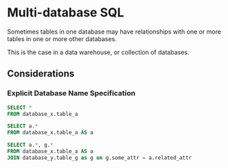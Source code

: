 # Multi-database SQL

Sometimes tables in one database may have relationships with one or more tables in one or more other databases.

This is the case in a data warehouse, or collection of databases.

## Considerations

### Explicit Database Name Specification

```` sql
SELECT *
FROM database_x.table_a
````

```` sql
SELECT a.*
FROM database_x.table_a AS a
````

```` sql
SELECT a.*, g.*
FROM database_x.table_a AS a
JOIN database_y.table_g as g on g.some_attr = a.related_attr
````
